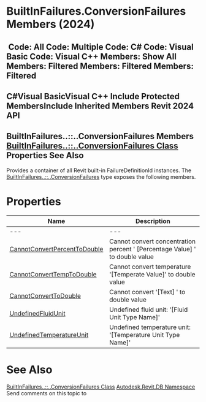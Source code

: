# BuiltInFailures.ConversionFailures Members (2024)

﻿
 Code: All Code: Multiple Code: C# Code: Visual Basic Code: Visual C++  Members: Show All Members: Filtered Members: Filtered Members: Filtered   
---  
C#Visual BasicVisual C++
Include Protected MembersInclude Inherited Members
Revit 2024 API  
---  
BuiltInFailures..::..ConversionFailures Members  
[BuiltInFailures..::..ConversionFailures Class](9b6a7523-0468-4589-5127-159c35928f39.md "BuiltInFailures.ConversionFailures Class") Properties See Also  
---  
Provides a container of all Revit built-in FailureDefinitionId instances.
The [BuiltInFailures..::..ConversionFailures](9b6a7523-0468-4589-5127-159c35928f39.md "BuiltInFailures.ConversionFailures Class") type exposes the following members.
# Properties
| Name | Description |
| --- | --- |
| --- | --- | --- |
| [CannotConvertPercentToDouble](53bc538f-611e-ec04-f06f-596c94121aa5.md "CannotConvertPercentToDouble Property") | Cannot convert concentration percent ' [Percentage Value] ' to double value |
| [CannotConvertTempToDouble](4e99047d-0db0-126f-09bd-ff0b2ac11462.md "CannotConvertTempToDouble Property") | Cannot convert temperature '[Temperate Value]' to double value |
| [CannotConvertToDouble](88c0876f-0999-547a-5cff-72e895c67acf.md "CannotConvertToDouble Property") | Cannot convert '[Text] ' to double value |
| [UndefinedFluidUnit](7e087ab8-7e75-68f6-725e-62a76a3c5d06.md "UndefinedFluidUnit Property") | Undefined fluid unit: '[Fluid Unit Type Name]' |
| [UndefinedTemperatureUnit](186eadd8-7f5d-96f2-46b0-81a0ca82a350.md "UndefinedTemperatureUnit Property") | Undefined temperature unit: '[Temperature Unit Type Name]' |

# See Also
[BuiltInFailures..::..ConversionFailures Class](9b6a7523-0468-4589-5127-159c35928f39.md "BuiltInFailures.ConversionFailures Class")
[Autodesk.Revit.DB Namespace](87546ba7-461b-c646-cbb1-2cb8f5bff8b2.md "Autodesk.Revit.DB Namespace")
Send comments on this topic to 